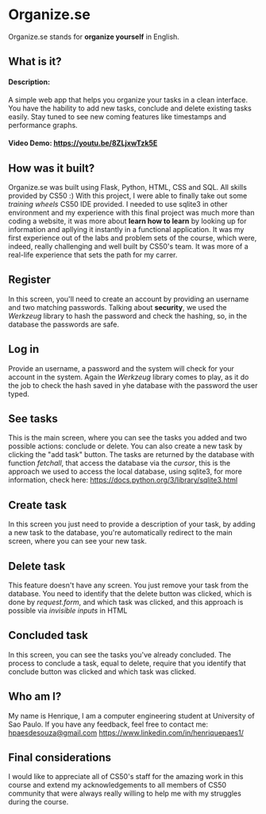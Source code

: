 # Organize.se
Organize.se stands for **organize yourself** in English.
## What is it?
#### Description:
A simple web app that helps you organize your tasks in a clean interface. You have the hability to add new tasks, conclude and delete existing tasks easily. Stay tuned to see new coming features
like timestamps and performance graphs.
#### Video Demo: https://youtu.be/8ZLjxwTzk5E

## How was it built?
Organize.se was built using Flask, Python, HTML, CSS and SQL. All skills provided by CS50 :)
With this project, I were able to finally take out some *training wheels* CS50 IDE provided. I needed to use sqlite3 in other environment and my experience with this final
project was much more than coding a website, it was more about **learn how to learn** by looking up for information and apllying it instantly in a functional application.
It was my first experience out of the labs and problem sets of the course, which were, indeed, really challenging and well built by CS50's team. It was more of a real-life experience
that sets the path for my carrer.

## Register
In this screen, you'll need to create an account by providing an username and two matching passwords. Talking about **security**, we used the *Werkzeug* library to hash the password and check the hashing,
so, in the database the passwords are safe.

## Log in
Provide an username, a password and the system will check for your account in the system. Again the *Werkzeug* library comes to play, as it do the job to check the hash saved in yhe database with
the password the user typed.

## See tasks
This is the main screen, where you can see the tasks you added and two possible actions: conclude or delete. You can also create a new task by clicking the "add task" button.
The tasks are returned by the database with function *fetchall*, that access the database via the *cursor*, this is the approach we used to access the local database, using sqlite3,
for more information, check here: https://docs.python.org/3/library/sqlite3.html

## Create task
In this screen you just need to provide a description of your task, by adding a new task to the database, you're automatically redirect to the main screen, where you can see your new task.

## Delete task
This feature doesn't have any screen. You just remove your task from the database. You need to identify that the delete button was clicked, which is done by *request.form*, and which task was clicked,
and this approach is possible via *invisible inputs* in HTML


## Concluded task
In this screen, you can see the tasks you've already concluded. The process to conclude a task, equal to delete, require that you identify that conclude button was clicked and which task was clicked.

## Who am I?
My name is Henrique, I am a computer engineering student at University of Sao Paulo.
If you have any feedback, feel free to contact me:
hpaesdesouza@gmail.com
https://www.linkedin.com/in/henriquepaes1/

## Final considerations
I would like to appreciate all of CS50's staff for the amazing work in this course and extend my acknowledgements to all members of CS50 community that were always really willing to help
me with my struggles during the course.

